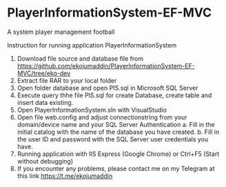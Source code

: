 # PlayerInformationSystem-EF-MVC
A system player management football

Instruction for running application PlayerInformationSystem
1. Download file source and database file from https://github.com/ekojumaddin/PlayerInformationSystem-EF-MVC/tree/eko-dev
2. Extract file RAR to your local folder
3. Open folder database and open PIS.sql in Microsoft SQL Server
4. Execute query thhe file PIS.sql for create Database, create table and insert data existing.
5. Open PlayerInformationSystem.sln with VisualStudio
6. Open file web.config and adjust connectionstring from your domain/device name and your SQL Server Authentication
   a. Fill in the initial catalog with the name of the database you have created.
   b. Fill in the user ID and password with the SQL Server user credentials you have.
7. Running application with IIS Express (Google Chrome) or Ctrl+F5 (Start without debugging)
8. If you encounter any problems, please contact me on my Telegram at this link https://t.me/ekojumaddin
